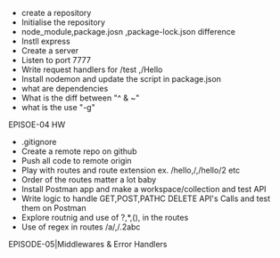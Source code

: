 * create a repository
* Initialise the repository
* node_module,package.josn ,package-lock.json difference
* Instll express
* Create a server
* Listen to port 7777
* Write request handlers for /test ,/Hello 
* Install nodemon and update the script in package.json
*  what are dependencies
* What is the diff between "^ & ~"
* what is the use "-g"



EPISOE-04 HW
* .gitignore
* Create a remote repo on github
* Push all code to remote origin 
* Play with routes and route extension ex. /hello,/,/hello/2 etc
* Order of the routes matter a lot baby
* Install Postman app and make a workspace/collection and test API 
* Write logic to handle GET,POST,PATHC DELETE API's Calls and test them on Postman
* Explore routnig and use of ?,*,(), in the routes 
* Use of regex in routes /a/,/.2abc

EPISODE-05|Middlewares  & Error Handlers